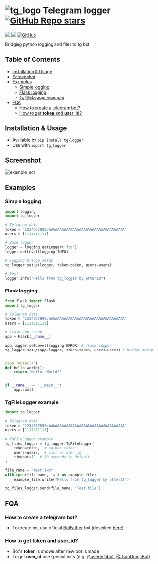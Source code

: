 # ![tg_logo](https://raw.githubusercontent.com/otter18/tg_logger/master/img/telegram-icon.png) Telegram logger [![GitHub Repo stars](https://img.shields.io/github/stars/otter18/tg_logger?style=social)](https://github.com/otter18/tg_logger/stargazers)
[![](https://img.shields.io/pypi/v/tg-logger.svg)](https://pypi.org/project/tg-logger/)
[![](https://img.shields.io/pypi/pyversions/tg-logger.svg)](https://pypi.org/project/tg-logger/)
[![GitHub](https://img.shields.io/github/license/otter18/tg_logger)](https://github.com/otter18/tg_logger/blob/main/LICENSE)

Bridging python logging and files to tg bot

## Table of Contents
- [Installation & Usage](#installation--usage)
- [Screenshot](#screenshot)
- [Examples](#examples)
    * [Simple logging](#simple-logging)
    * [Flask logging](#flask-logging)
    * [TgFileLogger example](#tgfilelogger-example)
- [FQA](#fqa)
    * [How to create a telegram bot?](#how-to-create-a-telegram-bot)
    * [How to get **token** and **user_id**?](#how-to-get-token-and-user_id)

## Installation & Usage
- Available by `pip install tg-logger`
- Use with `import tg_logger`

## Screenshot
![example_scr](https://raw.githubusercontent.com/otter18/tg_logger/master/img/example_scr.png)

## Examples
### Simple logging
```python
import logging
import tg_logger

# Telegram data
token = "1234567890:AAAAAAAAAAAAAAAAAAAAAAAAAAAAAAAAAAA"
users = [1111111111]

# Base logger
logger = logging.getLogger('foo')
logger.setLevel(logging.INFO)

# Logging bridge setup
tg_logger.setup(logger, token=token, users=users)

# Test
logger.info("Hello from tg_logger by otter18")
```

### Flask logging
```python
from flask import Flask
import tg_logger

# Telegram data
token = "1234567890:AAAAAAAAAAAAAAAAAAAAAAAAAAAAAAAAAAA"
users = [1111111111]

# Flask app setup
app = Flask(__name__)

app.logger.setLevel(logging.ERROR) # flask logger
tg_logger.setup(app.logger, token=token, users=users) # bridge setup


@app.route('/')
def hello_world():
    return 'Hello, World!'


if __name__ == '__main__':
    app.run()

```

### TgFileLogger example
```python
import tg_logger

# Telegram data
token = "1234567890:AAAAAAAAAAAAAAAAAAAAAAAAAAAAAAAAAAA"
users = [1111111111]

# TgFileLogger example
tg_files_logger = tg_logger.TgFileLogger(
    token=token,  # tg bot token
    users=users,  # list of user_id
    timeout=10  # 10 seconds by default
)

file_name = "test.txt"
with open(file_name, 'w') as example_file:
    example_file.write("Hello from tg_logger by otter18")

tg_files_logger.send(file_name, "Test file")
```

## FQA
### How to create a telegram bot? 
- To create bot use official [BotFather](https://t.me/BotFather) bot (descibed [here](https://core.telegram.org/bots#6-botfather))
### How to get **token** and **user_id**?
- Bot's **token** is shown after new bot is made
- To get **user_id** use special bots (e.g. [@userinfobot](https://t.me/userinfobot), [@JsonDumpBot](https://t.me/JsonDumpBot))
